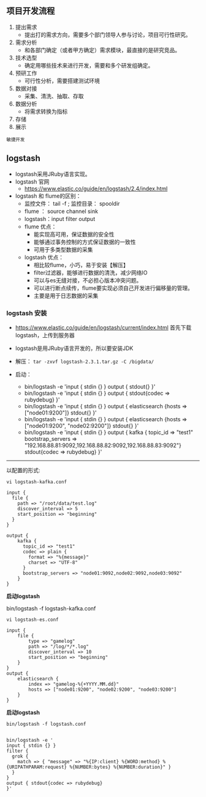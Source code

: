 ## 项目开发流程
1. 提出需求
    * 提出打的需求方向，需要多个部门领导人参与讨论，项目可行性研究。
2. 需求分析
    * 和各部门确定（或者甲方确定）需求模块，最直接的是研究竞品。
3. 技术选型
    * 确定用哪些技术来进行开发，需要和多个研发组确定。
4. 预研工作
    * 可行性分析，需要搭建测试环境
5. 数据对接
    * 采集、清洗、抽取、存取
6. 数据分析
    * 将需求转换为指标
7. 存储
8. 展示

```敏捷开发```

## logstash
* logstash采用JRuby语言实现。
* logstash 官网
    * https://www.elastic.co/guide/en/logstash/2.4/index.html
* logstash 和 flume的区别：
    * 监控文件： tail -f  ; 监控目录： spooldir
    * flume ：  source  channel  sink
    * logstash：input   filter   output
    * flume 优点： 
        * 能实现高可用，保证数据的安全性
        * 能够通过事务控制的方式保证数据的一致性
        * 可用于多类型数据的采集
    * logstash 优点：
        * 相比较flume，小巧，易于安装【解压】
        * filter过滤器，能够进行数据的清洗，减少网络IO
        * 可以与es无缝对接，不必担心版本冲突问题。
        * 可以进行断点续传，flume要实现必须自己开发进行偏移量的管理。
        * 主要是用于日志数据的采集
### logstash 安装        
* https://www.elastic.co/guide/en/logstash/current/index.html
首先下载logstash，上传到服务器

* logstash是用JRuby语言开发的，所以要安装JDK

* 解压：
`tar -zxvf logstash-2.3.1.tar.gz -C /bigdata/`

* 启动：
    * bin/logstash -e 'input { stdin {} } output { stdout{} }'
    * bin/logstash -e 'input { stdin {} } output { stdout{codec => rubydebug} }'
    * bin/logstash -e 'input { stdin {} } output { elasticsearch {hosts => ["node01:9200"]} stdout{} }'
    * bin/logstash -e 'input { stdin {} } output { elasticsearch {hosts => ["node01:9200", "node02:9200"]} stdout{} }'
    * bin/logstash -e 'input { stdin {} } output { kafka { topic_id => "test1" bootstrap_servers => "192.168.88.81:9092,192.168.88.82:9092,192.168.88.83:9092"} stdout{codec => rubydebug} }'

---


以配置的形式:

`vi logstash-kafka.conf`

```
input {
  file {
    path => "/root/data/test.log"
    discover_interval => 5
    start_position => "beginning"
  }
}

output {
    kafka {
	  topic_id => "test1"
	  codec => plain {
        format => "%{message}"
		charset => "UTF-8"
      }
	  bootstrap_servers => "node01:9092,node02:9092,node03:9092"
    }
}
```

**启动logstash**

bin/logstash -f logstash-kafka.conf


`vi logstash-es.conf`


```
input {
	file {
		type => "gamelog"
		path => "/log/*/*.log"
		discover_interval => 10
		start_position => "beginning" 
	}
}
output {
    elasticsearch {
		index => "gamelog-%{+YYYY.MM.dd}"
        hosts => ["node01:9200", "node02:9200", "node03:9200"]
    }
}
```
**启动logstash**

```
bin/logstash -f logstash.conf


bin/logstash -e '
input { stdin {} }
filter {
  grok {
    match => { "message" => "%{IP:client} %{WORD:method} %{URIPATHPARAM:request} %{NUMBER:bytes} %{NUMBER:duration}" }
  }
} 
output { stdout{codec => rubydebug} 
}'
```